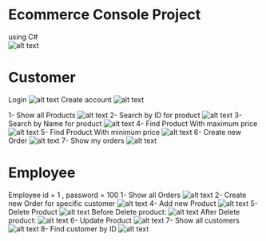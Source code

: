 # Ecommerce Console Project
using C#\
![alt text](https://github.com/Ameermialeh/Ecommerce_Concole_CSharp_Project/blob/main/Images/MainMenu.png)
# Customer
Login
![alt text](https://github.com/Ameermialeh/Ecommerce_Concole_CSharp_Project/blob/main/Images/CustomerLogin.png)
Create account
![alt text](https://github.com/Ameermialeh/Ecommerce_Concole_CSharp_Project/blob/main/Images/Create_New_Customer.png)

1- Show all Products
![alt text](https://github.com/Ameermialeh/Ecommerce_Concole_CSharp_Project/blob/main/Images/Show_all_Products_By_Customer.png)
2- Search by ID for product
![alt text](https://github.com/Ameermialeh/Ecommerce_Concole_CSharp_Project/blob/main/Images/SearchById.png)
3- Search by Name for product
![alt text](https://github.com/Ameermialeh/Ecommerce_Concole_CSharp_Project/blob/main/Images/SearchByName.png)
4- Find Product With maximum price
![alt text](https://github.com/Ameermialeh/Ecommerce_Concole_CSharp_Project/blob/main/Images/MaxPrice.png)
5- Find Product With minimum price
![alt text](https://github.com/Ameermialeh/Ecommerce_Concole_CSharp_Project/blob/main/Images/MinPrice.png)
6- Create new Order
![alt text](https://github.com/Ameermialeh/Ecommerce_Concole_CSharp_Project/blob/main/Images/Create_new_order_ByCustomer.png)
7- Show my orders
![alt text](https://github.com/Ameermialeh/Ecommerce_Concole_CSharp_Project/blob/main/Images/Show_my_orders.png)


# Employee
Employee id = 1 , password = 100
1- Show all Orders
![alt text](https://github.com/Ameermialeh/Ecommerce_Concole_CSharp_Project/blob/main/Images/Show_all_orders.png)
2- Create new Order for specific customer
![alt text](https://github.com/Ameermialeh/Ecommerce_Concole_CSharp_Project/blob/main/Images/Create_Order_ByEmployee.png)
4- Add new Product
![alt text](https://github.com/Ameermialeh/Ecommerce_Concole_CSharp_Project/blob/main/Images/Add_new_Product.png)
5- Delete Product
![alt text](https://github.com/Ameermialeh/Ecommerce_Concole_CSharp_Project/blob/main/Images/Delete_Product.png)
   Before Delete product:
  ![alt text](https://github.com/Ameermialeh/Ecommerce_Concole_CSharp_Project/blob/main/Images/Product_Before_Delete.png)
  After Delete product:
  ![alt text](https://github.com/Ameermialeh/Ecommerce_Concole_CSharp_Project/blob/main/Images/Product_after_Delete.png)
6- Update Product
![alt text](https://github.com/Ameermialeh/Ecommerce_Concole_CSharp_Project/blob/main/Images/Update_Product.png)
7- Show all customers
![alt text](https://github.com/Ameermialeh/Ecommerce_Concole_CSharp_Project/blob/main/Images/Show_All_Customers.png)
8- Find customer by ID
![alt text](https://github.com/Ameermialeh/Ecommerce_Concole_CSharp_Project/blob/main/Images/Find_Customer_ByID.png)
